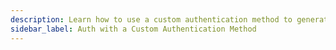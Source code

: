 ```yaml
---
description: Learn how to use a custom authentication method to generate PKP Session Signatures
sidebar_label: Auth with a Custom Authentication Method
---
```

